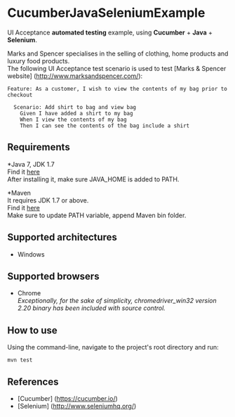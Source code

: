 # CucumberJavaSeleniumExample
UI Acceptance **automated testing** example, using **Cucumber** + **Java** + **Selenium**.

Marks and Spencer specialises in the selling of clothing, home products and luxury food products.  
The following UI Acceptance test scenario is used to test [Marks & Spencer website] (http://www.marksandspencer.com/):
```
Feature: As a customer, I wish to view the contents of my bag prior to checkout

  Scenario: Add shirt to bag and view bag
    Given I have added a shirt to my bag
    When I view the contents of my bag
    Then I can see the contents of the bag include a shirt
```

## Requirements
*Java 7, JDK 1.7  
Find it [here](http://www.oracle.com/technetwork/java/javase/downloads/jdk7-downloads-1880260.html)  
After installing it, make sure JAVA_HOME is added to PATH.  

*Maven  
It requires JDK 1.7 or above.  
Find it [here](https://maven.apache.org/download.cgi)  
Make sure to update PATH variable, append Maven bin folder.

## Supported architectures
* Windows

## Supported browsers
* Chrome  
*Exceptionally, for the sake of simplicity, chromedriver_win32 version 2.20 binary has been included with source control.*

## How to use
Using the command-line, navigate to the project's root directory and run:
```
mvn test
```

## References
* [Cucumber] (https://cucumber.io/)
* [Selenium] (http://www.seleniumhq.org/)
